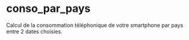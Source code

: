 # conso_par_pays
Calcul de la consommation téléphonique de votre smartphone par pays entre 2 dates choisies.
